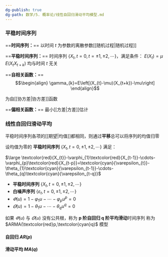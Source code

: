 ```yaml
---
dg-publish: true
dg-path: 数学/5. 概率论/线性自回归滑动平均模型.md
---
```

### 平稳时间序列

==**时间序列：**==
以时间 $t$ 为参数的离散参数[[随机过程\|随机过程]]

==**平稳时间序列：**==
时间序列 $\left\{X_{t},t=0,t=\pm1,\pm 2,\cdots \right\}$，满足条件：
$E(X_{t})=\mu$     $E(X_{t}X_{t+k})$   均与时间 $t$ 无关


==**自相关函数：**==
$$\begin{align}
\gamma_{k}=E\left[(X_{t}-\mu)(X_{t+k})-\mu\right]
\end{align}$$

为自[[协方差\|协方差]]函数


==**偏相关函数：**==
最小[[方差\|方差]]估计

### 线性自回归滑动平均
平稳时间序列各项的[[期望\|均值]]都相同，则通过**平移**总可以将序列的均值归零

设均值为零的 **平稳时间序列** $\left\{X_{t},t=0,\pm1,\pm 2,\cdots \right\}$ 满足：

$\large \textcolor{red}{X_{t}}-\varphi_{1}\textcolor{red}{X_{t-1}}-\cdots-\varphi_{p}\textcolor{red}{X_{t-p}}=\textcolor{cyan}{\varepsilon_{t}}-\theta_{1}\textcolor{cyan}{\varepsilon_{t-1}}-\cdots-\theta_{q}\textcolor{cyan}{\varepsilon_{t-q}}$

- **平稳时间序列** $\left\{X_{t},t=0,\pm1,\pm 2,\cdots \right\}$ 
- **白噪声序列**    $\left\{\varepsilon_{t},t=0,\pm1,\pm 2,\cdots \right\}$
-  $\varPhi(u)=1-\varphi_{1}u-\cdots-\varphi_{p}u^{p}=0$
-  $\varTheta(u)=1-\theta_{1}u-\cdots-\theta_{q}u^{q}=0$

如果 $\varPhi(u)$ 与 $\varTheta(u)$ 没有公共根，称为 **p 阶自回归 q 阶平均滑动**时间序列
称为 $ARMA(\textcolor{red}p,\textcolor{cyan}q)$  模型

#### 自回归 $AR(p)$


#### 滑动平均 $MA(q)$




